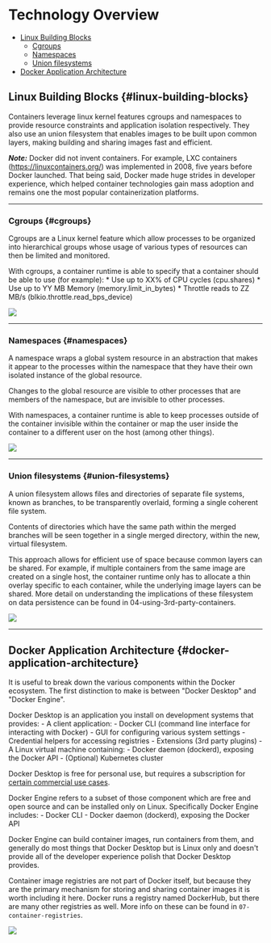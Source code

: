 # Technology Overview

<!-- no toc -->

-   [Linux Building Blocks](#linux-building-blocks)
    -   [Cgroups](#cgroups)
    -   [Namespaces](#namespaces)
    -   [Union filesystems](#union-filesystems)
-   [Docker Application Architecture](#docker-application-architecture)

## Linux Building Blocks {#linux-building-blocks}

Containers leverage linux kernel features cgroups and namespaces to provide resource constraints and application isolation respectively. They also use an union filesystem that enables images to be built upon common layers, making building and sharing images fast and efficient.

***Note:*** Docker did not invent containers. For example, LXC containers (https://linuxcontainers.org/) was implemented in 2008, five years before Docker launched. That being said, Docker made huge strides in developer experience, which helped container technologies gain mass adoption and remains one the most popular containerization platforms.

------------------------------------------------------------------------

### Cgroups {#cgroups}

Cgroups are a Linux kernel feature which allow processes to be organized into hierarchical groups whose usage of various types of resources can then be limited and monitored.

With cgroups, a container runtime is able to specify that a container should be able to use (for example): \* Use up to XX% of CPU cycles (cpu.shares) \* Use up to YY MB Memory (memory.limit_in_bytes) \* Throttle reads to ZZ MB/s (blkio.throttle.read_bps_device)

![](./readme-assets/cgroups.jpg)

------------------------------------------------------------------------

### Namespaces {#namespaces}

A namespace wraps a global system resource in an abstraction that makes it appear to the processes within the namespace that they have their own isolated instance of the global resource.

Changes to the global resource are visible to other processes that are members of the namespace, but are invisible to other processes.

With namespaces, a container runtime is able to keep processes outside of the container invisible within the container or map the user inside the container to a different user on the host (among other things).

![](./readme-assets/namespaces.jpg)

------------------------------------------------------------------------

### Union filesystems {#union-filesystems}

A union filesystem allows files and directories of separate file systems, known as branches, to be transparently overlaid, forming a single coherent file system.

Contents of directories which have the same path within the merged branches will be seen together in a single merged directory, within the new, virtual filesystem.

This approach allows for efficient use of space because common layers can be shared. For example, if multiple containers from the same image are created on a single host, the container runtime only has to allocate a thin overlay specific to each container, while the underlying image layers can be shared. More detail on understanding the implications of these filesystem on data persistence can be found in 04-using-3rd-party-containers.

![](./readme-assets/overlayfs.jpg)

------------------------------------------------------------------------

## Docker Application Architecture {#docker-application-architecture}

It is useful to break down the various components within the Docker ecosystem. The first distinction to make is between "Docker Desktop" and "Docker Engine".

Docker Desktop is an application you install on development systems that provides: - A client application: - Docker CLI (command line interface for interacting with Docker) - GUI for configuring various system settings - Credential helpers for accessing registries - Extensions (3rd party plugins) - A Linux virtual machine containing: - Docker daemon (dockerd), exposing the Docker API - (Optional) Kubernetes cluster

Docker Desktop is free for personal use, but requires a subscription for [certain commercial use cases](https://www.docker.com/pricing/faq/).

Docker Engine refers to a subset of those component which are free and open source and can be installed only on Linux. Specifically Docker Engine includes: - Docker CLI - Docker daemon (dockerd), exposing the Docker API

Docker Engine can build container images, run containers from them, and generally do most things that Docker Desktop but is Linux only and doesn't provide all of the developer experience polish that Docker Desktop provides.

Container image registries are not part of Docker itself, but because they are the primary mechanism for storing and sharing container images it is worth including it here. Docker runs a registry named DockerHub, but there are many other registries as well. More info on these can be found in `07-container-registries`.

![](./readme-assets/docker-architecture.jpg)